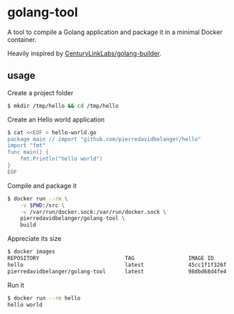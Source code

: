 # golang-tool

A tool to compile a Golang application and package it in a minimal Docker container.

Heavily inspired by [CenturyLinkLabs/golang-builder](https://github.com/CenturyLinkLabs/golang-builder).

## usage

Create a project folder

```sh
$ mkdir /tmp/hello && cd /tmp/hello
```

Create an Hello world application

```sh
$ cat <<EOF > hello-world.go
package main // import "github.com/pierredavidbelanger/hello"
import "fmt"
func main() {
    fmt.Println("hello world")
}
EOF
```

Compile and package it

```sh
$ docker run --rm \
    -v $PWD:/src \
    -v /var/run/docker.sock:/var/run/docker.sock \
    pierredavidbelanger/golang-tool \
    build
```

Appreciate its size

```sh
$ docker images
REPOSITORY                           TAG                 IMAGE ID            CREATED              SIZE
hello                                latest              45cc1f1f326f        About a minute ago   1.3 MB
pierredavidbelanger/golang-tool      latest              98dbd68d4fe4        15 minutes ago       830 MB
```

Run it

```sh
$ docker run --rm hello
hello world
```
